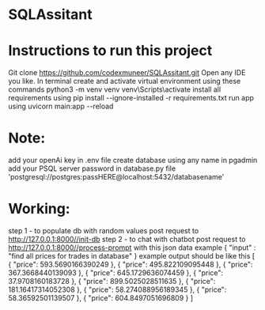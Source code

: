 # SQLAssitant

# Instructions to run this project
  Git clone https://github.com/codexmuneer/SQLAssitant.git
  Open any IDE you like.
  In terminal create and activate virtual environment using these commands
  python3 -m venv venv
  venv\Scripts\activate
  install all requirements using
  pip install --ignore-installed -r requirements.txt
  run app using uvicorn main:app --reload

# Note:
 add your openAi key in .env file
 create database using any name in pgadmin
 add your PSQL server password in database.py file 
   'postgresql://postgres:passHERE@localhost:5432/databasename'

# Working:
step 1 - to populate db with random values
  post request to http://127.0.0.1:8000//init-db 
step 2 - to chat with chatbot
  post request to http://127.0.0.1:8000//process-prompt
   with this json data example
{
    "input" : "find all prices for trades in database"
}
example output should be like this
[
    {
        "price": 593.5690166390249
    },
    {
        "price": 495.822109095448
    },
    {
        "price": 367.3668440139093
    },
    {
        "price": 645.1729636074459
    },
    {
        "price": 37.9708160183728
    },
    {
        "price": 899.5025028511635
    },
    {
        "price": 181.16417314052308
    },
    {
        "price": 58.274088956189345
    },
    {
        "price": 58.36592501139507
    },
    {
        "price": 604.8497051696809
    }
]


